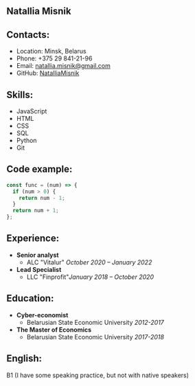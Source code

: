 ## Natallia Misnik

## Contacts:
* Location: Minsk, Belarus
* Phone: +375 29 841-21-96
* Email: natallia.misnik@gmail.com
* GitHub: [NatalliaMisnik](https://github.com/NatalliaMisnik)

## Skills:
* JavaScript
* HTML
* CSS
* SQL
* Python
* Git

## Code example:
```javascript
const func = (num) => {
  if (num > 0) {
    return num - 1;
  }
  return num + 1;
};
```
## Experience:
* __Senior analyst__
    * ALC "Vitalur" _October 2020 – January 2022_
* __Lead Specialist__
    * LLC "Finprofit"_January 2018 – October 2020_

## Education:
* __Cyber-economist__
    * Belarusian State Economic University _2012-2017_
* __The Master of Economics__
    * Belarusian State Economic University _2017-2018_
    
## English:
B1 (I have some speaking practice, but not with native speakers)

